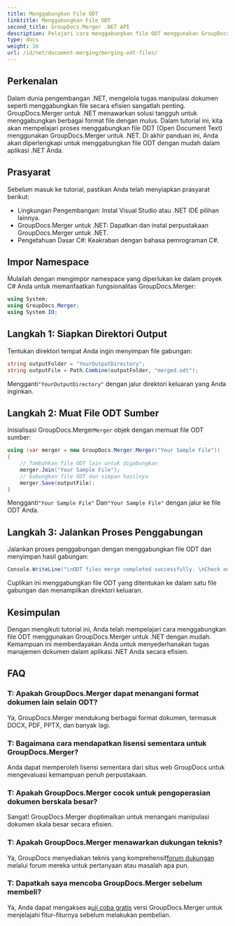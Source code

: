 ```yaml
---
title: Menggabungkan File ODT
linktitle: Menggabungkan File ODT
second_title: GroupDocs.Merger .NET API
description: Pelajari cara menggabungkan file ODT menggunakan GroupDocs.Merger untuk .NET dengan mudah. Tingkatkan kemampuan manajemen dokumen Anda dengan perpustakaan canggih ini.
type: docs
weight: 16
url: /id/net/document-merging/merging-odt-files/
---
```

## Perkenalan
Dalam dunia pengembangan .NET, mengelola tugas manipulasi dokumen seperti menggabungkan file secara efisien sangatlah penting. GroupDocs.Merger untuk .NET menawarkan solusi tangguh untuk menggabungkan berbagai format file dengan mulus. Dalam tutorial ini, kita akan mempelajari proses menggabungkan file ODT (Open Document Text) menggunakan GroupDocs.Merger untuk .NET. Di akhir panduan ini, Anda akan diperlengkapi untuk menggabungkan file ODT dengan mudah dalam aplikasi .NET Anda.
## Prasyarat
Sebelum masuk ke tutorial, pastikan Anda telah menyiapkan prasyarat berikut:
- Lingkungan Pengembangan: Instal Visual Studio atau .NET IDE pilihan lainnya.
- GroupDocs.Merger untuk .NET: Dapatkan dan instal perpustakaan GroupDocs.Merger untuk .NET.
- Pengetahuan Dasar C#: Keakraban dengan bahasa pemrograman C#.

## Impor Namespace
Mulailah dengan mengimpor namespace yang diperlukan ke dalam proyek C# Anda untuk memanfaatkan fungsionalitas GroupDocs.Merger:
```csharp
using System; 
using GroupDocs.Merger;
using System.IO;
```
## Langkah 1: Siapkan Direktori Output
Tentukan direktori tempat Anda ingin menyimpan file gabungan:
```csharp
string outputFolder = "YourOutputDirectory";
string outputFile = Path.Combine(outputFolder, "merged.odt");
```
 Mengganti`"YourOutputDirectory"` dengan jalur direktori keluaran yang Anda inginkan.
## Langkah 2: Muat File ODT Sumber
 Inisialisasi GroupDocs.Merger`Merger` objek dengan memuat file ODT sumber:
```csharp
using (var merger = new GroupDocs.Merger.Merger("Your Sample File"))
{
    // Tambahkan file ODT lain untuk digabungkan
    merger.Join("Your Sample File");
    // Gabungkan file ODT dan simpan hasilnya
    merger.Save(outputFile);
}
```
 Mengganti`"Your Sample File"` Dan`"Your Sample File"` dengan jalur ke file ODT Anda.
## Langkah 3: Jalankan Proses Penggabungan
Jalankan proses penggabungan dengan menggabungkan file ODT dan menyimpan hasil gabungan:
```csharp
Console.WriteLine("\nODT files merge completed successfully. \nCheck output in {0}", outputFolder);
```
Cuplikan ini menggabungkan file ODT yang ditentukan ke dalam satu file gabungan dan menampilkan direktori keluaran.

## Kesimpulan
Dengan mengikuti tutorial ini, Anda telah mempelajari cara menggabungkan file ODT menggunakan GroupDocs.Merger untuk .NET dengan mudah. Kemampuan ini memberdayakan Anda untuk menyederhanakan tugas manajemen dokumen dalam aplikasi .NET Anda secara efisien.

## FAQ
### T: Apakah GroupDocs.Merger dapat menangani format dokumen lain selain ODT?
Ya, GroupDocs.Merger mendukung berbagai format dokumen, termasuk DOCX, PDF, PPTX, dan banyak lagi.
### T: Bagaimana cara mendapatkan lisensi sementara untuk GroupDocs.Merger?
Anda dapat memperoleh lisensi sementara dari situs web GroupDocs untuk mengevaluasi kemampuan penuh perpustakaan.
### T: Apakah GroupDocs.Merger cocok untuk pengoperasian dokumen berskala besar?
Sangat! GroupDocs.Merger dioptimalkan untuk menangani manipulasi dokumen skala besar secara efisien.
### T: Apakah GroupDocs.Merger menawarkan dukungan teknis?
 Ya, GroupDocs menyediakan teknis yang komprehensif[forum dukungan](https://forum.groupdocs.com/c/merger/32) melalui forum mereka untuk pertanyaan atau masalah apa pun.
### T: Dapatkah saya mencoba GroupDocs.Merger sebelum membeli?
 Ya, Anda dapat mengakses a[uji coba gratis](https://releases.groupdocs.com/) versi GroupDocs.Merger untuk menjelajahi fitur-fiturnya sebelum melakukan pembelian.